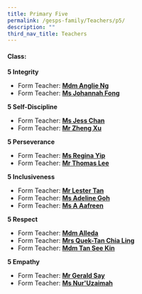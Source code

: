 ```yaml
---
title: Primary Five
permalink: /gesps-family/Teachers/p5/
description: ""
third_nav_title: Teachers
---
```

#### Class:

**5 Integrity**

*   Form Teacher: **[Mdm Anglie Ng](mailto:Ng_Sor_Ling_Anglie@schools.gov.sg)**
*   Form Teacher: **[Ms Johannah Fong](mailto:johannah_fong_yun_wen@schools.gov.sg)**

**5 Self-Discipline**

*   Form Teacher: **[Ms Jess Chan](mailto:chan_hoon_seah@schools.gov.sg)**
*   Form Teacher: **[Mr Zheng Xu](mailto:Xu_Zheng@schools.gov.sg)**

**5 Perseverance**  

*   Form Teacher: **[Ms Regina Yip](mailto:yip_lai_kuan@schools.gov.sg)**
*   Form Teacher: **[Mr Thomas Lee](mailto:lee_tee_kai_thomas@schools.gov.sg)**

**5 Inclusiveness**

*   Form Teacher: **[Mr Lester Tan](mailto:tan_meng_fai_lester@schools.gov.sg)**
*   Form Teacher: **[Ms Adeline Goh](mailto:adeline_goh_pei_yin@schools.gov.sg)**
*   Form Teacher: **[Ms A Aafreen](mailto:a_aafreen_fathima@schools.gov.sg)**

**5 Respect**

*   Form Teacher: **[Mdm Alleda](mailto:alleda_baba@schools.gov.sg)**
*   Form Teacher: **[Mrs Quek-Tan Chia Ling](mailto:tan_chia_ling@schools.gov.sg)**
*   Form Teacher: **[Mdm Tan See Kin](mailto:)**

**5 Empathy**

*   Form Teacher: **[Mr Gerald Say](mailto:say_tiong_sin_gerald@schools.gov.sg)**
*   Form Teacher: **[Ms Nur'Uzaimah](mailto:nur_uzaimah_fadzali@schools.gov.sg)**